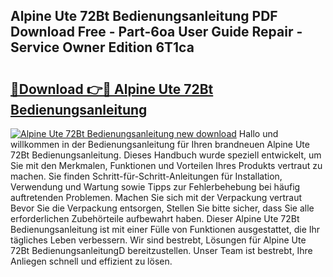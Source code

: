 ## Alpine Ute 72Bt Bedienungsanleitung PDF Download Free - Part-6oa User Guide Repair - Service Owner Edition 6T1ca

# <h2><a href="http://df4rzuh.blite.top/?on=Alpine+Ute+72Bt+Bedienungsanleitung">🔗Download 👉🔴 Alpine Ute 72Bt Bedienungsanleitung</a></h2>

[![Alpine Ute 72Bt Bedienungsanleitung new download](https://i.imgur.com/lujVjoI.png)](http://df4rzuh.blite.top/?on=Alpine+Ute+72Bt+Bedienungsanleitung)
Hallo und willkommen in der Bedienungsanleitung für Ihren brandneuen Alpine Ute 72Bt Bedienungsanleitung. Dieses Handbuch wurde speziell entwickelt, um Sie mit den Merkmalen, Funktionen und Vorteilen Ihres Produkts vertraut zu machen. Sie finden Schritt-für-Schritt-Anleitungen für Installation, Verwendung und Wartung sowie Tipps zur Fehlerbehebung bei häufig auftretenden Problemen. Machen Sie sich mit der Verpackung vertraut Bevor Sie die Verpackung entsorgen, Stellen Sie bitte sicher, dass Sie alle erforderlichen Zubehörteile aufbewahrt haben. Dieser Alpine Ute 72Bt Bedienungsanleitung ist mit einer Fülle von Funktionen ausgestattet, die Ihr tägliches Leben verbessern. Wir sind bestrebt, Lösungen für Alpine Ute 72Bt BedienungsanleitungD bereitzustellen. Unser Team ist bestrebt, Ihre Anliegen schnell und effizient zu lösen.
